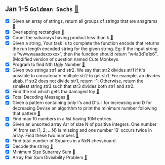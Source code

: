## Jan 1-5  `Goldman Sachs`	[🔗](https://docs.google.com/document/d/e/2PACX-1vRgrSl5zCl8P92F0qNuJyDF9v8aqfNd1UB9fQWTb-_aohzhPbZ0GOVbXvfnGHgzbWWdkf9gr7ZgM0lj/pub)
- [x] Given an array of strings, return all groups of strings that are anagrams  [🔗](https://www.google.com/url?q=https://practice.geeksforgeeks.org/problems/print-anagrams-together/1/&sa=D&source=editors&ust=1641292166229000&usg=AOvVaw0uAOrOdMYBm00ngvjoi4fx)
- [x] Overlapping rectangles  [🔗](https://www.google.com/url?q=https://practice.geeksforgeeks.org/problems/overlapping-rectangles1924/1/&sa=D&source=editors&ust=1641292166229000&usg=AOvVaw0t_UzCZHNPW_W8LE8Zx4Gi)
- [x] Count the subarrays having product less than k  [🔗](https://www.google.com/url?q=https://practice.geeksforgeeks.org/problems/count-the-subarrays-having-product-less-than-k1708/1/&sa=D&source=editors&ust=1641292166229000&usg=AOvVaw2CmsoNVnEKMEV9EFFHnFYZ)
- [x] Given a string, Your task is to  complete the function encode that returns the run length encoded string for the given string. Eg: if the input string is “wwwwaaadexxxxxx”, then the function should return “w4a3d1e1x6″.(Modified version of question named Cute Monkeys.
- [x] Program to find Nth Ugly Number  [🔗](https://www.google.com/url?q=https://practice.geeksforgeeks.org/problems/ugly-numbers2254/1/&sa=D&source=editors&ust=1641292166230000&usg=AOvVaw2NEIEGuOLeWQiWToNutIMh)
- [x] Given two strings str1 and str2. We say that str2 divides str1 if it's possible to concatenate multiple str2 to get str1. For example, ab divides abab. if str2 does not divide str1, return -1. Otherwise, return the smallest string str3 such that str3 divides both str1 and str2.
- [x] Find the kid which gets tha damaged toy  [🔗](https://www.google.com/url?q=https://www.geeksforgeeks.org/distributing-m-items-circle-size-n-starting-k-th-position/&sa=D&source=editors&ust=1641292166235000&usg=AOvVaw2SbrkC0KwBSvnxBO4F7pYU)
- [x] Total Decoding Messages  [🔗](https://www.google.com/url?q=https://practice.geeksforgeeks.org/problems/total-decoding-messages1235/1/&sa=D&source=editors&ust=1641292166236000&usg=AOvVaw02_V5sU1zxxyunPbAd6jnw)
- [x] Given a pattern containing only I's and D's. I for increasing and D for decreasing.Devise an algorithm to print the minimum number following that pattern  [🔗](https://practice.geeksforgeeks.org/problems/number-following-a-pattern3126/1)
- [x] Find max 10 numbers in a list having 10M entries.
- [x] Given an unsorted array Arr of size N of positive integers. One number 'A' from set {1, 2, …N} is missing and one number 'B' occurs twice in array. Find these two numbers  [🔗](https://practice.geeksforgeeks.org/problems/find-missing-and-repeating2512/1/)
- [x] Find total number of Squares in a NxN chessboard.
- [x] Decode the string  [🔗](https://www.google.com/url?q=https://practice.geeksforgeeks.org/problems/decode-the-string2444/1&sa=D&source=editors&ust=1641292166238000&usg=AOvVaw2NZqLmNjZsqPEvl9rJgY18)
- [x] Minimum Size Subarray Sum  [🔗](https://www.google.com/url?q=https://leetcode.com/problems/minimum-size-subarray-sum/&sa=D&source=editors&ust=1641292166239000&usg=AOvVaw0quMZW2b7HzovldZd_FiMC)
- [x] Array Pair Sum Divisibility Problem  [🔗](https://www.google.com/url?q=https://practice.geeksforgeeks.org/problems/array-pair-sum-divisibility-problem3257/1&sa=D&source=editors&ust=1641292166239000&usg=AOvVaw0-ITK4tdBMc06PBsYSfZU4)
